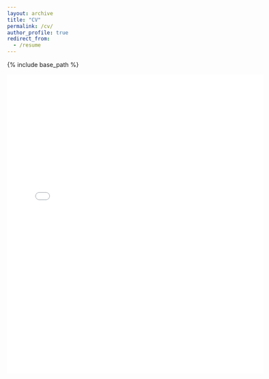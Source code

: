 ```yaml
---
layout: archive
title: "CV"
permalink: /cv/
author_profile: true
redirect_from:
  - /resume
---
```


{% include base_path %}

<embed src="{{ site.baseurl }}/files/GiacomoMedda_Resume_2023.pdf" width="600" height="700" type='application/pdf'>
